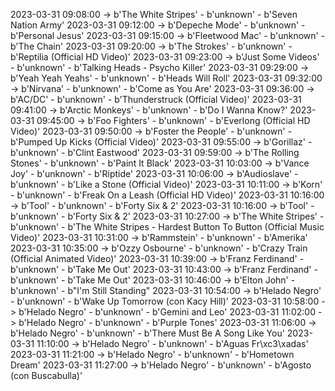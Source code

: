 2023-03-31 09:08:00 -> b'The White Stripes' - b'unknown' - b'Seven Nation Army'
2023-03-31 09:12:00 -> b'Depeche Mode' - b'unknown' - b'Personal Jesus'
2023-03-31 09:15:00 -> b'Fleetwood Mac' - b'unknown' - b'The Chain'
2023-03-31 09:20:00 -> b'The Strokes' - b'unknown' - b'Reptilia (Official HD Video)'
2023-03-31 09:23:00 -> b'Just Some Videos' - b'unknown' - b'Talking Heads - Psycho Killer'
2023-03-31 09:29:00 -> b'Yeah Yeah Yeahs' - b'unknown' - b'Heads Will Roll'
2023-03-31 09:32:00 -> b'Nirvana' - b'unknown' - b'Come as You Are'
2023-03-31 09:36:00 -> b'AC/DC' - b'unknown' - b'Thunderstruck (Official Video)'
2023-03-31 09:41:00 -> b'Arctic Monkeys' - b'unknown' - b'Do I Wanna Know?'
2023-03-31 09:45:00 -> b'Foo Fighters' - b'unknown' - b'Everlong (Official HD Video)'
2023-03-31 09:50:00 -> b'Foster the People' - b'unknown' - b'Pumped Up Kicks (Official Video)'
2023-03-31 09:55:00 -> b'Gorillaz' - b'unknown' - b'Clint Eastwood'
2023-03-31 09:59:00 -> b'The Rolling Stones' - b'unknown' - b'Paint It Black'
2023-03-31 10:03:00 -> b'Vance Joy' - b'unknown' - b'Riptide'
2023-03-31 10:06:00 -> b'Audioslave' - b'unknown' - b'Like a Stone (Official Video)'
2023-03-31 10:11:00 -> b'Korn' - b'unknown' - b'Freak On a Leash (Official HD Video)'
2023-03-31 10:16:00 -> b'Tool' - b'unknown' - b'Forty Six & 2'
2023-03-31 10:16:00 -> b'Tool' - b'unknown' - b'Forty Six & 2'
2023-03-31 10:27:00 -> b'The White Stripes' - b'unknown' - b'The White Stripes - Hardest Button To Button (Official Music Video)'
2023-03-31 10:31:00 -> b'Rammstein' - b'unknown' - b'Amerika'
2023-03-31 10:35:00 -> b'Ozzy Osbourne' - b'unknown' - b'Crazy Train (Official Animated Video)'
2023-03-31 10:39:00 -> b'Franz Ferdinand' - b'unknown' - b'Take Me Out'
2023-03-31 10:43:00 -> b'Franz Ferdinand' - b'unknown' - b'Take Me Out'
2023-03-31 10:46:00 -> b'Elton John' - b'unknown' - b"I'm Still Standing"
2023-03-31 10:54:00 -> b'Helado Negro' - b'unknown' - b'Wake Up Tomorrow (con Kacy Hill)'
2023-03-31 10:58:00 -> b'Helado Negro' - b'unknown' - b'Gemini and Leo'
2023-03-31 11:02:00 -> b'Helado Negro' - b'unknown' - b'Purple Tones'
2023-03-31 11:06:00 -> b'Helado Negro' - b'unknown' - b'There Must Be A Song Like You'
2023-03-31 11:10:00 -> b'Helado Negro' - b'unknown' - b'Aguas Fr\xc3\xadas'
2023-03-31 11:21:00 -> b'Helado Negro' - b'unknown' - b'Hometown Dream'
2023-03-31 11:27:00 -> b'Helado Negro' - b'unknown' - b'Agosto (con Buscabulla)'
